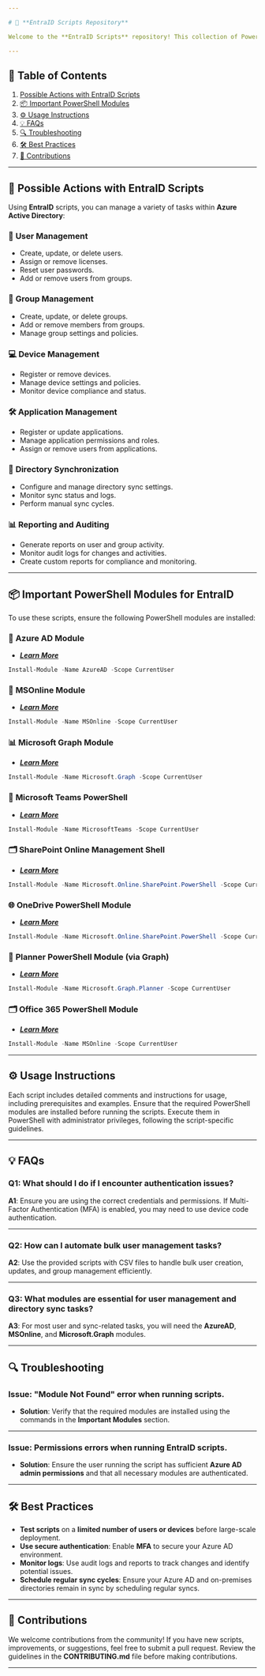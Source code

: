 ```yaml
---

# 🔐 **EntraID Scripts Repository**

Welcome to the **EntraID Scripts** repository! This collection of PowerShell scripts helps automate and manage various tasks within **Azure Active Directory (EntraID)**. Use these scripts to streamline administrative tasks such as user and group management, device management, application management, and reporting.

---
```


## 📖 **Table of Contents**

1. [Possible Actions with EntraID Scripts](#possible-actions)
2. [📦 Important PowerShell Modules](#important-powershell-modules)
3. [⚙️ Usage Instructions](#usage-instructions)
4. [💡 FAQs](#faqs)
5. [🔍 Troubleshooting](#troubleshooting)
6. [🛠️ Best Practices](#best-practices)
7. [🤝 Contributions](#contributions)

---

## 💼 **Possible Actions with EntraID Scripts**

Using **EntraID** scripts, you can manage a variety of tasks within **Azure Active Directory**:

### 👥 **User Management**
- Create, update, or delete users.
- Assign or remove licenses.
- Reset user passwords.
- Add or remove users from groups.

### 👥 **Group Management**
- Create, update, or delete groups.
- Add or remove members from groups.
- Manage group settings and policies.

### 💻 **Device Management**
- Register or remove devices.
- Manage device settings and policies.
- Monitor device compliance and status.

### 🛠️ **Application Management**
- Register or update applications.
- Manage application permissions and roles.
- Assign or remove users from applications.

### 🔄 **Directory Synchronization**
- Configure and manage directory sync settings.
- Monitor sync status and logs.
- Perform manual sync cycles.

### 📊 **Reporting and Auditing**
- Generate reports on user and group activity.
- Monitor audit logs for changes and activities.
- Create custom reports for compliance and monitoring.

---

## 📦 **Important PowerShell Modules for EntraID**

To use these scripts, ensure the following PowerShell modules are installed:

### 🔐 **Azure AD Module**
- ***[Learn More](https://docs.microsoft.com/powershell/azure/active-directory/install-adv2?view=azureadps-2.0)***
```powershell
Install-Module -Name AzureAD -Scope CurrentUser
```

### 📧 **MSOnline Module**
- ***[Learn More](https://docs.microsoft.com/powershell/azure/active-directory/overview?view=azureadps-1.0)***
```powershell
Install-Module -Name MSOnline -Scope CurrentUser
```

### 📊 **Microsoft Graph Module**
- ***[Learn More](https://docs.microsoft.com/graph/powershell/get-started)***
```powershell
Install-Module -Name Microsoft.Graph -Scope CurrentUser
```

### 💬 **Microsoft Teams PowerShell**
- ***[Learn More](https://docs.microsoft.com/powershell/teams/teams-powershell-module)***
```powershell
Install-Module -Name MicrosoftTeams -Scope CurrentUser
```

### 🗂️ **SharePoint Online Management Shell**
- ***[Learn More](https://docs.microsoft.com/powershell/sharepoint/sharepoint-online/connect-sharepoint-online)***
```powershell
Install-Module -Name Microsoft.Online.SharePoint.PowerShell -Scope CurrentUser
```

### 🌐 **OneDrive PowerShell Module**
- ***[Learn More](https://docs.microsoft.com/powershell/sharepoint/sharepoint-online/connect-sharepoint-online)***
```powershell
Install-Module -Name Microsoft.Online.SharePoint.PowerShell -Scope CurrentUser
```

### 📝 **Planner PowerShell Module (via Graph)**
- ***[Learn More](https://docs.microsoft.com/graph/api/resources/planner-overview?view=graph-rest-1.0)***
```powershell
Install-Module -Name Microsoft.Graph.Planner -Scope CurrentUser
```

### 🗂️ **Office 365 PowerShell Module**
- ***[Learn More](https://docs.microsoft.com/powershell/msonline/)***
```powershell
Install-Module -Name MSOnline -Scope CurrentUser
```

---

## ⚙️ **Usage Instructions**

Each script includes detailed comments and instructions for usage, including prerequisites and examples. Ensure that the required PowerShell modules are installed before running the scripts. Execute them in PowerShell with administrator privileges, following the script-specific guidelines.

---

## 💡 **FAQs**

### **Q1: What should I do if I encounter authentication issues?**
**A1**: Ensure you are using the correct credentials and permissions. If Multi-Factor Authentication (MFA) is enabled, you may need to use device code authentication.

---

### **Q2: How can I automate bulk user management tasks?**
**A2**: Use the provided scripts with CSV files to handle bulk user creation, updates, and group management efficiently.

---

### **Q3: What modules are essential for user management and directory sync tasks?**
**A3**: For most user and sync-related tasks, you will need the **AzureAD**, **MSOnline**, and **Microsoft.Graph** modules.

---

## 🔍 **Troubleshooting**

### **Issue**: "Module Not Found" error when running scripts.
- **Solution**: Verify that the required modules are installed using the commands in the **Important Modules** section.

---

### **Issue**: Permissions errors when running EntraID scripts.
- **Solution**: Ensure the user running the script has sufficient **Azure AD admin permissions** and that all necessary modules are authenticated.

---

## 🛠️ **Best Practices**

- **Test scripts** on a **limited number of users or devices** before large-scale deployment.
- **Use secure authentication**: Enable **MFA** to secure your Azure AD environment.
- **Monitor logs**: Use audit logs and reports to track changes and identify potential issues.
- **Schedule regular sync cycles**: Ensure your Azure AD and on-premises directories remain in sync by scheduling regular syncs.

---

## 🤝 **Contributions**

We welcome contributions from the community! If you have new scripts, improvements, or suggestions, feel free to submit a pull request. Review the guidelines in the **CONTRIBUTING.md** file before making contributions.

---
